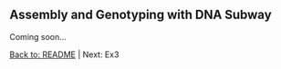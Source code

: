 ## Assembly and Genotyping with DNA Subway 

Coming soon...

[Back to: README](../README.md) | Next: Ex3
